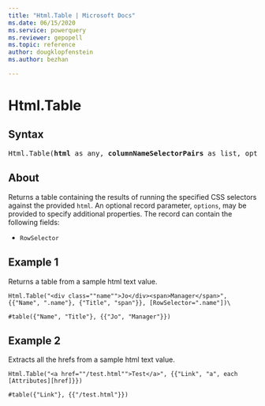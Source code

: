 ```yaml
---
title: "Html.Table | Microsoft Docs"
ms.date: 06/15/2020
ms.service: powerquery
ms.reviewer: gepopell
ms.topic: reference
author: dougklopfenstein
ms.author: bezhan

---
```

# Html.Table

## Syntax

<pre>
Html.Table(<b>html</b> as any, <b>columnNameSelectorPairs</b> as list, optional <b>options</b> as nullable record) as table
</pre>
  
## About 
Returns a table containing the results of running the specified CSS selectors against the provided `html`. An optional record parameter, `options`, may be provided to specify additional properties. The record can contain the following fields: 

* `RowSelector` 

## Example 1
Returns a table from a sample html text value.

```
Html.Table("<div class=""name"">Jo</div><span>Manager</span>", {{"Name", ".name"}, {"Title", "span"}}, [RowSelector=".name"])\
```

```
#table({"Name", "Title"}, {{"Jo", "Manager"}})
```

## Example 2
Extracts all the hrefs from a sample html text value.

```
Html.Table("<a href=""/test.html"">Test</a>", {{"Link", "a", each [Attributes][href]}})
```

```
#table({"Link"}, {{"/test.html"}})
```
